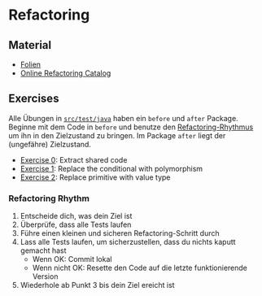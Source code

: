 # Refactoring

## Material

- [Folien](./material/refactoring.pdf)
- [Online Refactoring Catalog](https://refactoring.com/catalog/)

## Exercises

Alle Übungen in [`src/test/java`](./src/test/java) haben ein `before` und `after` Package.
Beginne mit dem Code in `before` und benutze den 
[Refactoring-Rhythmus](#refactoring-rhythm) um ihn in den Zielzustand zu bringen.
Im Package `after` liegt der (ungefähre) Zielzustand.

- [Exercise 0](./src/test/java/ex0): Extract shared code
- [Exercise 1](./src/test/java/ex1): Replace the conditional with polymorphism
- [Exercise 2](./src/test/java/ex2): Replace primitive with value type

### Refactoring Rhythm

1. Entscheide dich, was dein Ziel ist
2. Überprüfe, dass alle Tests laufen
3. Führe einen kleinen und sicheren Refactoring-Schritt durch
4. Lass alle Tests laufen, um sicherzustellen, dass du nichts kaputt gemacht hast
   - Wenn OK: Commit lokal
   - Wenn nicht OK: Resette den Code auf die letzte funktionierende Version
5. Wiederhole ab Punkt 3 bis dein Ziel ereicht ist


